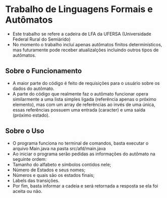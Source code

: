# Trabalho de Linguagens Formais e Autômatos
 - Este trabalho se refere a cadeira de LFA da UFERSA (Universidade Federal Rural do Semiárido)
 - No momento o trabalho incluí apenas autômatos finitos determinísticos, mas futuramente pode receber atualizalções incluindo outros tipos de autômatos.

## Sobre o Funcionamento
 - A maior parte do código é feito de requisições para o usuário sobre os dados do autômato.
 - A parte do código que realmente faz o autômato funcionar opera similarmente a uma lista simples ligada (referência apenas o próximo elemento), mas com um array de referências ao invés de uma única, essas referências possuem uma entrada (caracter) e uma saída (próximo estado).

## Sobre o Uso
 - O programa funciona no terminal de comandos, basta executar o arquivo Main.java na pasta src/afd/main.java
 - Ao iniciar o programa serão pedidas as informações do autômato na seguinte ordem:
  - Tamanho do alfabeto e símbolos contidos nele;
  - Número de Estados e seus nomes;
  - Números e quais são os estados finais;
  - Labels das transições.
 - Por fim, basta informar a cadeia e será retornada a resposta se ela foi aceita ou não.
